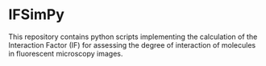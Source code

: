 # IFSimPy
This repository contains python scripts implementing the calculation of the Interaction Factor (IF) for assessing the degree of interaction of molecules in fluorescent microscopy images.
